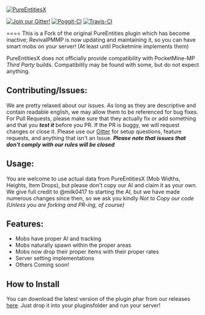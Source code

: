 [![PureEntitiesX](https://github.com/RevivalPMMP/PureEntitiesX/blob/master/PureEntitiesXlogo.png?raw=true)](http://revivalpmmp.gq/plugins/pureentitiesx.html)

[![Join our Gitter!](https://badges.gitter.im/RevivalPMMP/PureEntitiesX.svg)](https://gitter.im/RevivalPMMP/PureEntitiesX?utm_source=badge&utm_medium=badge&utm_campaign=pr-badge&utm_content=badge)
[![Poggit-CI](https://poggit.pmmp.io/ci.badge/RevivalPMMP/PureEntitiesX/PureEntitiesX)](https://poggit.pmmp.io/ci/RevivalPMMP/PureEntitiesX/PureEntitiesX)
[![Travis-CI](https://api.travis-ci.org/RevivalPMMP/PureEntitiesX.svg?branch=master)](https://travis-ci.org/RevivalPMMP/PureEntitiesX)

====
This is a Fork of the original PureEntities plugin which has become inactive; RevivalPMMP is now updating and maintaining it, so  you can have smart mobs on your server! (At least until Pocketmine implements them)

PureEntitiesX does not officially provide compatibility with PocketMine-MP _Third Party_ builds.
Compatibility may be found with some, but do not expect anything.

## Contributing/Issues:

We are pretty relaxed about our issues. As long as they are descriptive and contain readable english, we may allow them to be referenced for bug fixes. For Pull Requests, please make sure that they actually fix or add something and that you ***test it*** before you PR. If the PR is buggy, we will request changes or close it. Please use our [Gitter](https://gitter.im/RevivalPMMP/PureEntitiesX) for setup questions, feature requests, and anything that isn't an Issue. ***Please note that issues that don't comply with our rules will be closed***

## Usage:

You are welcome to use actual data from PureEntitiesX (Mob Widths, Heights, Item Drops), but please don't copy our AI and claim it as your own. We give full credit to @milk0417 to starting the AI, but we have made numerous changes since then, so we ask you kindly _*Not to Copy our code (Unless you are forking and PR-ing, of course)*_

## Features:

- Mobs have proper AI and tracking
- Mobs naturally spawn within the proper areas
- Mobs now drop their proper items with their proper rates
- Server setting implementations
- Others Coming soon!

## How to Install

You can download the latest version of the plugin phar from our releases [here](https://github.com/RevivalPMMP/PureEntitiesX/releases/latest). Just drop it into your pluginsfolder and run your server!